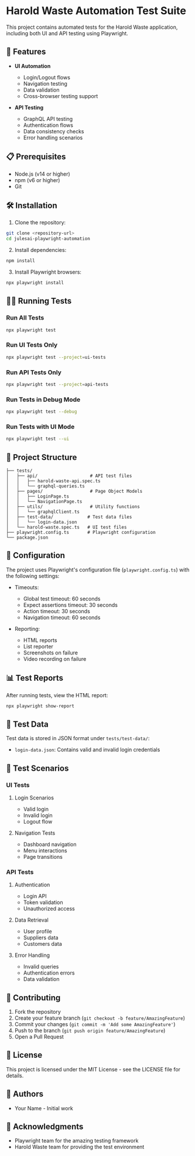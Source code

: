 # Harold Waste Automation Test Suite

This project contains automated tests for the Harold Waste application, including both UI and API testing using Playwright.

## 🚀 Features

- **UI Automation**
  - Login/Logout flows
  - Navigation testing
  - Data validation
  - Cross-browser testing support

- **API Testing**
  - GraphQL API testing
  - Authentication flows
  - Data consistency checks
  - Error handling scenarios

## 📋 Prerequisites

- Node.js (v14 or higher)
- npm (v6 or higher)
- Git

## 🛠️ Installation

1. Clone the repository:
```bash
git clone <repository-url>
cd julesai-playwright-automation
```

2. Install dependencies:
```bash
npm install
```

3. Install Playwright browsers:
```bash
npx playwright install
```

## 🏃‍♂️ Running Tests

### Run All Tests
```bash
npx playwright test
```

### Run UI Tests Only
```bash
npx playwright test --project=ui-tests
```

### Run API Tests Only
```bash
npx playwright test --project=api-tests
```

### Run Tests in Debug Mode
```bash
npx playwright test --debug
```

### Run Tests with UI Mode
```bash
npx playwright test --ui
```

## 📁 Project Structure

```
├── tests/
│   ├── api/                    # API test files
│   │   ├── harold-waste-api.spec.ts
│   │   └── graphql-queries.ts
│   ├── pages/                  # Page Object Models
│   │   ├── LoginPage.ts
│   │   └── NavigationPage.ts
│   ├── utils/                  # Utility functions
│   │   └── graphqlClient.ts
│   ├── test-data/             # Test data files
│   │   └── login-data.json
│   └── harold-waste.spec.ts   # UI test files
├── playwright.config.ts       # Playwright configuration
└── package.json
```

## 🔧 Configuration

The project uses Playwright's configuration file (`playwright.config.ts`) with the following settings:

- Timeouts:
  - Global test timeout: 60 seconds
  - Expect assertions timeout: 30 seconds
  - Action timeout: 30 seconds
  - Navigation timeout: 60 seconds

- Reporting:
  - HTML reports
  - List reporter
  - Screenshots on failure
  - Video recording on failure

## 📊 Test Reports

After running tests, view the HTML report:
```bash
npx playwright show-report
```

## 🔐 Test Data

Test data is stored in JSON format under `tests/test-data/`:
- `login-data.json`: Contains valid and invalid login credentials

## 🧪 Test Scenarios

### UI Tests
1. Login Scenarios
   - Valid login
   - Invalid login
   - Logout flow

2. Navigation Tests
   - Dashboard navigation
   - Menu interactions
   - Page transitions

### API Tests
1. Authentication
   - Login API
   - Token validation
   - Unauthorized access

2. Data Retrieval
   - User profile
   - Suppliers data
   - Customers data

3. Error Handling
   - Invalid queries
   - Authentication errors
   - Data validation

## 🤝 Contributing

1. Fork the repository
2. Create your feature branch (`git checkout -b feature/AmazingFeature`)
3. Commit your changes (`git commit -m 'Add some AmazingFeature'`)
4. Push to the branch (`git push origin feature/AmazingFeature`)
5. Open a Pull Request

## 📝 License

This project is licensed under the MIT License - see the LICENSE file for details.

## 👥 Authors

- Your Name - Initial work

## 🙏 Acknowledgments

- Playwright team for the amazing testing framework
- Harold Waste team for providing the test environment 